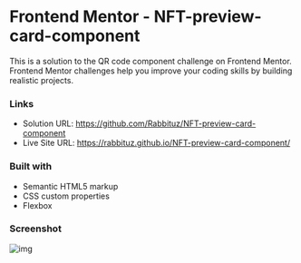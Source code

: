 # Frontend Mentor - NFT-preview-card-component

This is a solution to the QR code component challenge on Frontend Mentor. Frontend Mentor challenges help you improve your coding skills by building realistic projects.
### Links

- Solution URL: https://github.com/Rabbituz/NFT-preview-card-component
- Live Site URL: https://rabbituz.github.io/NFT-preview-card-component/

### Built with

- Semantic HTML5 markup
- CSS custom properties
- Flexbox

### Screenshot

![img](https://github.com/Rabbituz/NFT-preview-card-component/assets/107909869/2e6820e4-f7d5-4b8b-aa12-b371ad77a53e)

